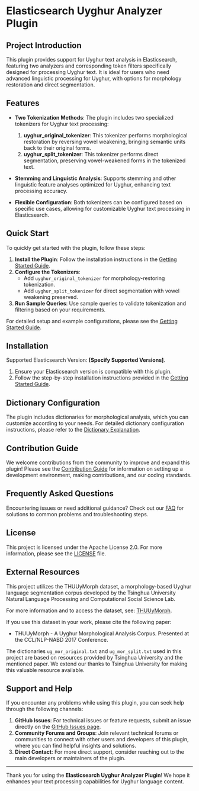 # Elasticsearch Uyghur Analyzer Plugin

## Project Introduction
This plugin provides support for Uyghur text analysis in Elasticsearch, featuring two analyzers and corresponding token filters specifically designed for processing Uyghur text. It is ideal for users who need advanced linguistic processing for Uyghur, with options for morphology restoration and direct segmentation.

## Features
- **Two Tokenization Methods**: The plugin includes two specialized tokenizers for Uyghur text processing:
  1. **uyghur_original_tokenizer**: This tokenizer performs morphological restoration by reversing vowel weakening, bringing semantic units back to their original forms.
  2. **uyghur_split_tokenizer**: This tokenizer performs direct segmentation, preserving vowel-weakened forms in the tokenized text.

- **Stemming and Linguistic Analysis**: Supports stemming and other linguistic feature analyses optimized for Uyghur, enhancing text processing accuracy.

- **Flexible Configuration**: Both tokenizers can be configured based on specific use cases, allowing for customizable Uyghur text processing in Elasticsearch.

## Quick Start
To quickly get started with the plugin, follow these steps:

1. **Install the Plugin**: Follow the installation instructions in the [Getting Started Guide](docs/getting_started.md).
2. **Configure the Tokenizers**:
   - Add `uyghur_original_tokenizer` for morphology-restoring tokenization.
   - Add `uyghur_split_tokenizer` for direct segmentation with vowel weakening preserved.
3. **Run Sample Queries**: Use sample queries to validate tokenization and filtering based on your requirements.

For detailed setup and example configurations, please see the [Getting Started Guide](docs/getting_started.md).

## Installation
Supported Elasticsearch Version: **[Specify Supported Versions]**.

1. Ensure your Elasticsearch version is compatible with this plugin.
2. Follow the step-by-step installation instructions provided in the [Getting Started Guide](docs/getting_started.md).

## Dictionary Configuration
The plugin includes dictionaries for morphological analysis, which you can customize according to your needs. For detailed dictionary configuration instructions, please refer to the [Dictionary Explanation](docs/dictionary_explanation.md).

## Contribution Guide
We welcome contributions from the community to improve and expand this plugin! Please see the [Contribution Guide](docs/contribution_guide.md) for information on setting up a development environment, making contributions, and our coding standards.

## Frequently Asked Questions
Encountering issues or need additional guidance? Check out our [FAQ](docs/faq.md) for solutions to common problems and troubleshooting steps.

## License
This project is licensed under the Apache License 2.0. For more information, please see the [LICENSE](LICENSE) file.

## External Resources
This project utilizes the THUUyMorph dataset, a morphology-based Uyghur language segmentation corpus developed by the Tsinghua University Natural Language Processing and Computational Social Science Lab.

For more information and to access the dataset, see: [THUUyMorph](http://thuuymorph.thunlp.org/).

If you use this dataset in your work, please cite the following paper:
- THUUyMorph - A Uyghur Morphological Analysis Corpus. Presented at the CCL/NLP-NABD 2017 Conference.

The dictionaries `ug_mor_original.txt` and `ug_mor_split.txt` used in this project are based on resources provided by Tsinghua University and the mentioned paper. We extend our thanks to Tsinghua University for making this valuable resource available.

## Support and Help
If you encounter any problems while using this plugin, you can seek help through the following channels:

1. **GitHub Issues**: For technical issues or feature requests, submit an issue directly on the [GitHub Issues page](https://github.com/your-repo/issues).
2. **Community Forums and Groups**: Join relevant technical forums or communities to connect with other users and developers of this plugin, where you can find helpful insights and solutions.
3. **Direct Contact**: For more direct support, consider reaching out to the main developers or maintainers of the plugin.

---

Thank you for using the **Elasticsearch Uyghur Analyzer Plugin**! We hope it enhances your text processing capabilities for Uyghur language content.
